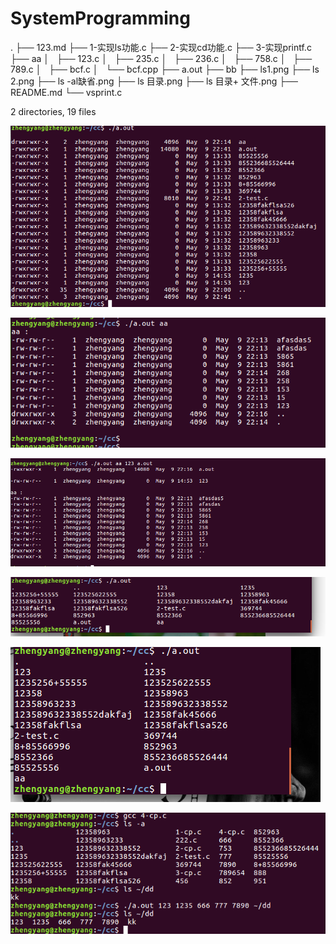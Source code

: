 # SystemProgramming 

.
├── 123.md
├── 1-实现ls功能.c
├── 2-实现cd功能.c
├── 3-实现printf.c
├── aa
│   ├── 123.c
│   ├── 235.c
│   ├── 236.c
│   ├── 758.c
│   ├── 789.c
│   ├── bcf.c
│   └── bcf.cpp
├── a.out
├── bb
├── ls1.png
├── ls 2.png
├── ls -al缺省.png
├── ls 目录.png
├── ls 目录+ 文件.png
├── README.md
└── vsprint.c

2 directories, 19 files

![ls-al 缺省](https://github.com/zhengyang0106/SystemProgramming/blob/master/ls%20-al%E7%BC%BA%E7%9C%81.png?raw=true)

![ls-al 目录](https://github.com/zhengyang0106/SystemProgramming/blob/master/ls%20%E7%9B%AE%E5%BD%95.png?raw=true)

![ls-al 目录+文件](https://github.com/zhengyang0106/SystemProgramming/blob/master/ls%20%E7%9B%AE%E5%BD%95+%20%E6%96%87%E4%BB%B6.png?raw=true)

![ls 1](https://github.com/zhengyang0106/SystemProgramming/blob/master/ls1.png?raw=true)

![ls 2](https://github.com/zhengyang0106/SystemProgramming/blob/master/ls%202.png?raw=true)

![cp功能](https://github.com/zhengyang0106/SystemProgramming/blob/master/cp%20%E6%96%87%E4%BB%B6.png?raw=true)


